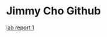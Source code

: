 # Jimmy Cho Github



[lab report 1](https://jimmycho319.github.io/cse15l-lab-report/lab-report-1-week-2.html)


